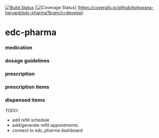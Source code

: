 [![Build Status](https://travis-ci.org/botswana-harvard/edc-pharma.svg?branch=develop)](https://travis-ci.org/botswana-harvard/edc-pharma) 
[![Coverage Status](https://coveralls.io/repos/botswana-harvard/edc-pharma/badge.svg?branch=develop&service=github)]
(https://coveralls.io/github/botswana-harvard/edc-pharma?branch=develop)


# edc-pharma

### medication

### dosage guidelines

### prescription

### prescription items

### dispensed items

TODO:

* add refill schedule
* add/generate refill appointments
* connect to edc_pharma dashboard
